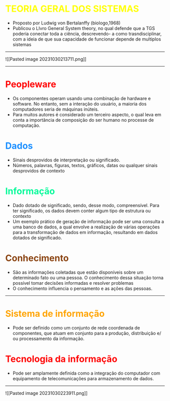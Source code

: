 
# <span style="color:yellow">TEORIA GERAL DOS SISTEMAS</span>
- Proposto por Ludwig von Bertalanffy (biologo,1968)
- Publicou o LIvro General System theory, no qual defende que a TGS poderia conectar toda a ciência, descrevendo- a como trasndisciplinar, com a ideia de que sua capacidade de funcionar depende de multiplos sistemas
---
![[Pasted image 20231030213711.png]]

---
# <span style="color:red">Peopleware</span>
- Os componentes operam usando uma combinação de hardware e software. No entanto, sem a interação do usuário, a maioria dos computadores seria de máquinas inúteis.
- Para muitos autores é considerado um terceiro aspecto, o qual leva em conta a importância de composição do ser humano no processe de computação.

# <span style="color:#1E90FF">Dados</span>
- Sinais desprovidos de interpretação ou significado.
- Números, palavras, figuras, textos, gráficos, datas ou qualquer sinais desprovidos de contexto
# <span style="color:#00FA9A">Informação</span>
- Dado dotado de significado, sendo, desse modo, compreensível. Para ter significado, os dados devem conter algum tipo de estrutura ou contexto
- Um exemplo prático de geração de informação pode ser uma consulta a uma banco de dados, a qual envolve a realização de várias operações para a transformação de dados em informação, resultando em dados dotados de significado.

# <span style="color:#8B4513">Conhecimento</span>
- São as informações coletadas que estão disponíveis sobre um determinado fato ou uma pessoa. O conhecimento dessa situação torna possível tomar decisões informadas e resolver problemas
- O conhecimento influencia o pensamento e as ações das pessoas.
- ---
# <span style="color:#FFA500">Sistema de informação</span>
- Pode ser definido como um conjunto de rede coordenada de componentes, que atuam em conjunto para a produção, distribuição e/ ou processamento da informação.

# <span style="color:#FF0000">Tecnologia da informação</span>
- Pode ser amplamente definida como a integração do computador com equipamento de telecomunicações para armazenamento de dados.
---
![[Pasted image 20231030223911.png]]

